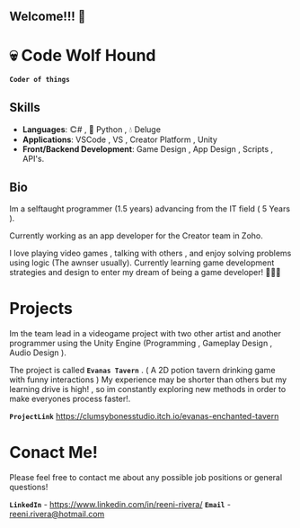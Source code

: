 ## Welcome!!! 🚀

# 💀 Code Wolf Hound

**`Coder of things`**

## Skills
- **Languages**: 𐃗# , 🐍 Python , 💧 Deluge
- **Applications**: VSCode , VS , Creator Platform , Unity
- **Front/Backend Development**: Game Design , App Design , Scripts , API's.

## Bio
Im a selftaught programmer (1.5 years) advancing from the IT field ( 5 Years ).

Currently working as an app developer for the Creator team in Zoho.

I love playing video games , talking with others , and enjoy solving problems using logic (The awnser usually). Currently learning game development strategies and design to
enter my dream of being a game developer! 💖💖💖

# Projects
Im the team lead in a videogame project with two other artist and another programmer using the Unity Engine (Programming , Gameplay Design , Audio Design ).

The project is called  **`Evanas Tavern`** . ( A 2D potion tavern drinking game with funny interactions )
My experience may be shorter than others but my learning drive is high! , so im constantly exploring new methods in order to make everyones process faster!.

**`ProjectLink`** https://clumsybonesstudio.itch.io/evanas-enchanted-tavern

# Conact Me!
Please feel free to contact me about any possible job positions or general questions!

**`LinkedIn`** - https://www.linkedin.com/in/reeni-rivera/
**`Email`** - reeni.rivera@hotmail.com
